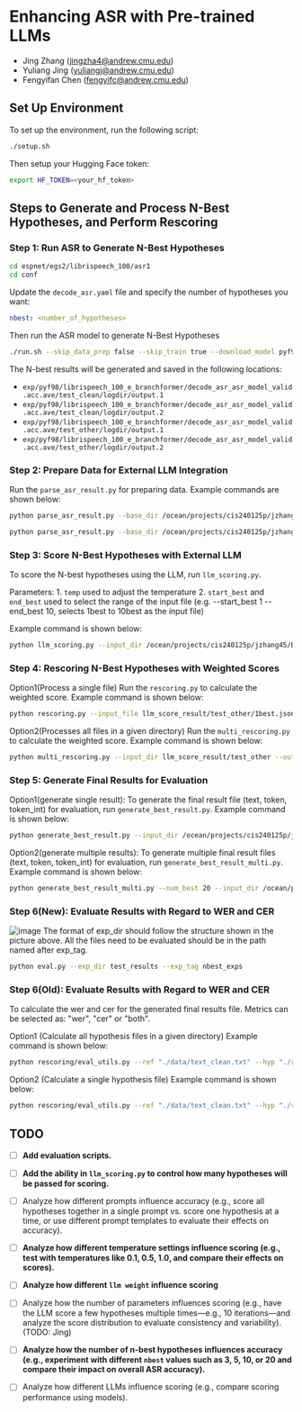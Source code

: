 # Enhancing ASR with Pre-trained LLMs
- Jing Zhang (jingzha4@andrew.cmu.edu)
- Yuliang Jing (yuliangj@andrew.cmu.edu)
- Fengyifan Chen (fengyifc@andrew.cmu.edu)
## Set Up Environment

To set up the environment, run the following script:

```bash
./setup.sh
```

Then setup your Hugging Face token:
```bash
export HF_TOKEN=<your_hf_token>
```

## Steps to Generate and Process N-Best Hypotheses, and Perform Rescoring
### Step 1: Run ASR to Generate N-Best Hypotheses
```bash
cd espnet/egs2/librispeech_100/asr1
cd conf
```

Update the `decode_asr.yaml` file and specify the number of hypotheses you want:
```yaml
nbest: <number_of_hypotheses>
```

Then run the ASR model to generate N-Best Hypotheses
```bash
./run.sh --skip_data_prep false --skip_train true --download_model pyf98/librispeech_100_e_branchformer
```

The N-best results will be generated and saved in the following locations:

- `exp/pyf98/librispeech_100_e_branchformer/decode_asr_asr_model_valid.acc.ave/test_clean/logdir/output.1`
- `exp/pyf98/librispeech_100_e_branchformer/decode_asr_asr_model_valid.acc.ave/test_clean/logdir/output.2`
- `exp/pyf98/librispeech_100_e_branchformer/decode_asr_asr_model_valid.acc.ave/test_other/logdir/output.1`
- `exp/pyf98/librispeech_100_e_branchformer/decode_asr_asr_model_valid.acc.ave/test_other/logdir/output.2`

### Step 2: Prepare Data for External LLM Integration
Run the `parse_asr_result.py` for preparing data. Example commands are shown below:
```bash
python parse_asr_result.py --base_dir /ocean/projects/cis240125p/jzhang45/espnet/egs2/librispeech_100/asr1/exp/pyf98/librispeech_100_e_branchformer/decode_asr_asr_model_valid.acc.ave/test_clean/logdir --output_dir parsed_asr_results/test_clean/

python parse_asr_result.py --base_dir /ocean/projects/cis240125p/jzhang45/espnet/egs2/librispeech_100/asr1/exp/pyf98/librispeech_100_e_branchformer/decode_asr_asr_model_valid.acc.ave/test_other/logdir --output_dir parsed_asr_results/test_other/
```

### Step 3: Score N-Best Hypotheses with External LLM
To score the N-best hypotheses using the LLM, run `llm_scoring.py`.  

Parameters: 1. `temp` used to adjust the temperature 2. `start_best` and `end_best` used to select the range of the input file (e.g. --start_best 1 --end_best 10, selects 1best to 10best as the input file)  

Example command is shown below:
```bash
python llm_scoring.py --input_dir /ocean/projects/cis240125p/jzhang45/Enhancing-ASR-with-Pre-trained-LLMs/parsed_asr_results/test_clean --output_dir /ocean/projects/cis240125p/jzhang45/Enhancing-ASR-with-Pre-trained-LLMs/rescoring/llm_score_result/test_clean --temp 1.0 --start_best 1 --end_best 10
```

### Step 4: Rescoring N-Best Hypotheses with Weighted Scores
Option1(Process a single file) Run the `rescoring.py` to calculate the weighted score. Example command is shown below:
```bash
python rescoring.py --input_file llm_score_result/test_other/1best.json --output_file weighted_score/test_other/1best.json --lm_weight 1.0
```

Option2(Processes all files in a given directory) Run the `multi_rescoring.py` to calculate the weighted score. Example command is shown below:
```bash
python multi_rescoring.py --input_dir llm_score_result/test_other --output_dir weighted_score/test_other --lm_weight 1.0
```

### Step 5: Generate Final Results for Evaluation
Option1(generate single result): To generate the final result file (text, token, token_int) for evaluation, run `generate_best_result.py`. Example command is shown below:
```bash
python generate_best_result.py --input_dir /ocean/projects/cis240125p/jzhang45/Enhancing-ASR-with-Pre-trained-LLMs/rescoring/weighted_score/test_clean --output_dir result/test_clean
```
Option2(generate multiple results): To generate multiple final result files (text, token, token_int) for evaluation, run `generate_best_result_multi.py`. Example command is shown below:
```bash
python generate_best_result_multi.py --num_best 20 --input_dir /ocean/projects/cis240125p/yjing2/group_project/Enhancing-ASR-with-Pre-trained-LLMs/rescoring/weighted_score/test_clean --output_dir result/test_clean 
```

### Step 6(New): Evaluate Results with Regard to WER and CER
![image](https://github.com/user-attachments/assets/fe976c86-4973-45f7-b580-06e9f96b186b)
The format of exp_dir should follow the structure shown in the picture above. All the files need to be evaluated should be in the path named after exp_tag.
```bash
python eval.py --exp_dir test_results --exp_tag nbest_exps
```

### Step 6(Old): Evaluate Results with Regard to WER and CER
To calculate the wer and cer for the generated final results file. Metrics can be selected as: "wer", "cer" or "both".

Option1 (Calculate all hypothesis files in a given directory) Example command is shown below:
```bash
python rescoring/eval_utils.py --ref "./data/text_clean.txt" --hyp "./rescoring/weighted_score/test_clean" --metric "both" --output "./rescoring/eval_results/test_clean/weighted_result.txt"
```

Option2 (Calculate a single hypothesis file) Example command is shown below:
```bash
python rescoring/eval_utils.py --ref "./data/text_clean.txt" --hyp "./rescoring/weighted_score/test_clean/1best_temp0.2_w0.5.json" --metric "both" --output "./rescoring/eval_results/test_clean/weighted_result.txt"
```

## TODO

- [ ] **Add evaluation scripts.**
- [ ] **Add the ability in `llm_scoring.py` to control how many hypotheses will be passed for scoring.**
- [ ] Analyze how different prompts influence accuracy (e.g., score all hypotheses together in a single prompt vs. score one hypothesis at a time, or use different prompt templates to evaluate their effects on accuracy).
- [ ] **Analyze how different temperature settings influence scoring (e.g., test with temperatures like 0.1, 0.5, 1.0, and compare their effects on scores).**
- [ ] **Analyze how different `llm weight` influence scoring**
- [ ] Analyze how the number of parameters influences scoring (e.g., have the LLM score a few hypotheses multiple times—e.g., 10 iterations—and analyze the score distribution to evaluate consistency and variability). (TODO: Jing)
- [ ] **Analyze how the number of n-best hypotheses influences accuracy (e.g., experiment with different `nbest` values such as 3, 5, 10, or 20 and compare their impact on overall ASR accuracy).**
- [ ] Analyze how different LLMs influence scoring (e.g., compare scoring performance using models).

